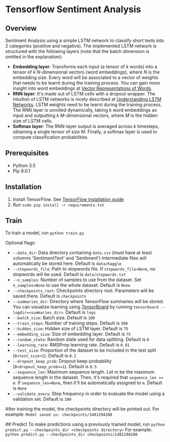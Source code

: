 # Tensorflow Sentiment Analysis

## Overview
Sentiment Analysis using a simple LSTM network to classify short texts into 2 categories (positive and negative). The implemented LSTM network is structured with the following layers (note that the batch dimension is omitted in the explanation):
- **Embedding layer**: Transforms each input (a tensor of *k* words) into a tensor of *k* *N*-dimensional vectors (word embeddings), where *N* is the embedding size. Every word will be associated to a vector of weights that needs to be learnt during the training process. You can gain more insight into word embeddings at [Vector Representations of Words](https://www.tensorflow.org/versions/r0.12/tutorials/word2vec/index.html).
- **RNN layer**: It's made out of LSTM cells with a dropout wrapper. The intuition of LSTM networks is nicely described at [Understanding LSTM Networks](http://colah.github.io/posts/2015-08-Understanding-LSTMs/). LSTM weights need to be learnt during the training process. The RNN layer is unrolled dynamically, taking *k* word embeddings as input and outputting *k* *M*-dimensional vectors, where *M* is the hidden size of LSTM cells. 
- **Softmax layer**: The RNN-layer output is averaged across *k* timesteps, obtaining a single tensor of size *M*. Finally, a softmax layer is used to compute classification probabilities.

## Prerequisites
- Python 3.5
- Pip 9.0.1

## Installation
1. Install TensorFlow. See [TensorFlow installation guide](https://www.tensorflow.org/versions/r0.12/get_started/os_setup.html)
2. Run `sudo pip install -r requirements.txt`

## Train
To train a model, run `python train.py`

Optional flags:
- `--data_dir`: Data directory containing `data.csv` (must have at least columns 'SentimentText' and 'Sentiment') Intermediate files will automatically be stored here. Default is `data/Kaggle` 
- `--stopwords_file`: Path to stopwords file. If `stopwords_file=None`, no stopwords will be used. Default is `data/stopwords.txt` 
- `--n_samples`: Number of samples to use from the dataset. Set `n_samples=None` to use the whole dataset. Default is `None`
- `--checkpoints_root`: Checkpoints directory root. Parameters will be saved there. Default is `checkpoints` 
- `--summaries_dir`: Directory where TensorFlow summaries will be stored. You can visualize learning using [TensorBoard](https://www.tensorflow.org/versions/r0.12/how_tos/summaries_and_tensorboard/index.html) by running `tensorboard --logdir=<summaries_dir>`. Default is `logs` 
- `--batch_size`: Batch size. Default is `100` 
- `--train_steps`: Number of training steps. Default is `300` 
- `--hidden_size`: Hidden size of LSTM layer. Default is `75` 
- `--embedding_size`: Size of embedding layer. Default is `75` 
- `--random_state`: Random state used for data splitting. Default is `0` 
- `--learning_rate`: RMSProp learning rate. Default is `0.01` 
- `--test_size`: Proportion of the dataset to be included in the test split (`0<test_size<1`). Default is `0.2` 
- `--dropout_keep_prob`: Dropout keep-probability (`0<dropout_keep_prob<=1`). Default is `0.5` 
- `--sequence_len`: Maximum sequence length. Let m be the maximum sequence length in the dataset. Then, it's required that `sequence_len >= m`. If `sequence_len=None`, then it'll be automatically assigned to `m`. Default is `None` 
- `--validate_every`: Step frequency in order to evaluate the model using a validation set. Default is `100` 

After training the model, the checkpoints directory will be printed out. For example: `Model saved in: checkpoints/1481294288`

## Predict
To make predictions using a previously trained model, run `python predict.py --checkpoints_dir <checkpoints directory>`
For example: `python predict.py --checkpoints_dir checkpoints/1481294288`
